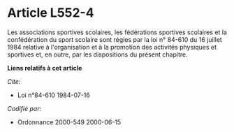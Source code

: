 # Article L552-4

Les associations sportives scolaires, les fédérations sportives scolaires et la confédération du sport scolaire sont régies
par la loi n° 84-610 du 16 juillet 1984 relative à l'organisation et à la promotion des activités physiques et sportives et,
en outre, par les dispositions du présent chapitre.

**Liens relatifs à cet article**

_Cite_:

  - Loi n°84-610 1984-07-16

_Codifié par_:

  - Ordonnance 2000-549 2000-06-15
